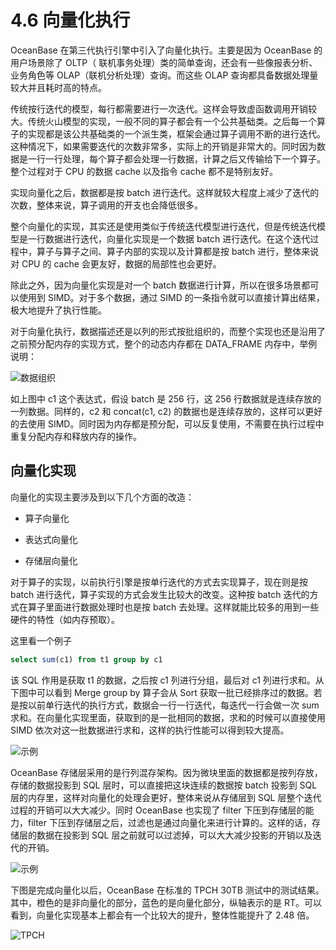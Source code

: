 # 4.6 向量化执行

OceanBase 在第三代执行引擎中引入了向量化执行。主要是因为 OceanBase 的用户场景除了 OLTP（ 联机事务处理）类的简单查询，还会有一些像报表分析、业务角色等 OLAP（联机分析处理）查询。而这些 OLAP 查询都具备数据处理量较大并且耗时高的特点。

传统按行迭代的模型，每行都需要进行一次迭代。这样会导致虚函数调用开销较大。传统火山模型的实现，一般不同的算子都会有一个公共基础类。之后每一个算子的实现都是该公共基础类的一个派生类，框架会通过算子调用不断的进行迭代。这种情况下，如果需要迭代的次数非常多，实际上的开销是非常大的。同时因为数据是一行一行处理，每个算子都会处理一行数据，计算之后又传输给下一个算子。整个过程对于 CPU 的数据 cache 以及指令 cache 都不是特别友好。

实现向量化之后，数据都是按 batch 进行迭代。这样就较大程度上减少了迭代的次数，整体来说，算子调用的开支也会降低很多。

整个向量化的实现，其实还是使用类似于传统迭代模型进行迭代，但是传统迭代模型是一行数据进行迭代，向量化实现是一个数据 batch 进行迭代。在这个迭代过程中，算子与算子之间、算子内部的实现以及计算都是按 batch 进行，整体来说对 CPU 的 cache 会更友好，数据的局部性也会更好。

除此之外，因为向量化实现是对一个 batch 数据进行计算，所以在很多场景都可以使用到 SIMD。对于多个数据，通过 SIMD 的一条指令就可以直接计算出结果，极大地提升了执行性能。

对于向量化执行，数据描述还是以列的形式按批组织的，而整个实现也还是沿用了之前预分配内存的实现方式，整个的动态内存都在 DATA_FRAME 内存中，举例说明：

![数据组织](https://obbusiness-private.oss-cn-shanghai.aliyuncs.com/doc/img/kernel-advanced/V1.0.0/zh-CN/4.oceanbase-sql-engine/8.vectorization-execution-01.png)

如上图中 c1 这个表达式，假设 batch 是 256 行，这 256 行数据就是连续存放的一列数据。同样的，c2 和 concat(c1, c2) 的数据也是连续存放的，这样可以更好的去使用 SIMD。同时因为内存都是预分配，可以反复使用，不需要在执行过程中重复分配内存和释放内存的操作。

## 向量化实现

向量化的实现主要涉及到以下几个方面的改造：

* 算子向量化

* 表达式向量化

* 存储层向量化

对于算子的实现，以前执行引擎是按单行迭代的方式去实现算子，现在则是按 batch 进行迭代，算子实现的方式会发生比较大的改变。这种按 batch 迭代的方式在算子里面进行数据处理时也是按 batch 去处理。这样就能比较多的用到一些硬件的特性（如内存预取）。

这里看一个例子

```sql
select sum(c1) from t1 group by c1
```

该 SQL 作用是获取 t1 的数据，之后按 c1 列进行分组，最后对 c1 列进行求和。从下图中可以看到 Merge group by 算子会从 Sort 获取一批已经排序过的数据。若是按以前单行迭代的执行方式，数据会一行一行迭代，每迭代一行会做一次 sum 求和。在向量化实现里面，获取到的是一批相同的数据，求和的时候可以直接使用 SIMD 依次对这一批数据进行求和，这样的执行性能可以得到较大提高。

![示例](https://obbusiness-private.oss-cn-shanghai.aliyuncs.com/doc/img/kernel-advanced/V1.0.0/zh-CN/4.oceanbase-sql-engine/8.vectorization-execution-02.png)

OceanBase 存储层采用的是行列混存架构。因为微块里面的数据都是按列存放，存储的数据投影到 SQL 层时，可以直接把这块连续的数据按 batch 投影到 SQL 层的内存里，这样对向量化的处理会更好，整体来说从存储层到 SQL 层整个迭代过程的开销可以大大减少。同时 OceanBase 也实现了 filter 下压到存储层的能力，filter 下压到存储层之后，过滤也是通过向量化来进行计算的。这样的话，存储层的数据在投影到 SQL 层之前就可以过滤掉，可以大大减少投影的开销以及迭代的开销。

![示例](https://obbusiness-private.oss-cn-shanghai.aliyuncs.com/doc/img/kernel-advanced/V1.0.0/zh-CN/4.oceanbase-sql-engine/8.vectorization-execution-03.png)

下图是完成向量化以后，OceanBase 在标准的 TPCH 30TB 测试中的测试结果。其中，橙色的是非向量化的部分，蓝色的是向量化部分，纵轴表示的是 RT。可以看到，向量化实现基本上都会有一个比较大的提升，整体性能提升了 2.48 倍。

![TPCH](https://obbusiness-private.oss-cn-shanghai.aliyuncs.com/doc/img/kernel-advanced/V1.0.0/zh-CN/4.oceanbase-sql-engine/8.vectorization-execution-04.png)
